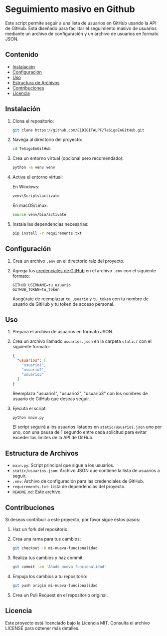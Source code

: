 # Seguimiento masivo en Github

Este script permite seguir a una lista de usuarios en GitHub usando la API de GitHub. Está diseñado para facilitar el seguimiento masivo de usuarios mediante un archivo de configuración y un archivo de usuarios en formato JSON.

## Contenido

- [Instalación](#instalación)
- [Configuración](#configuración)
- [Uso](#uso)
- [Estructura de Archivos](#estructura-de-archivos)
- [Contribuciones](#contribuciones)
- [Licencia](#licencia)

## Instalación

1. Clona el repositorio:

   ```bash
   git clone https://github.com/E1DIGITALPF/TeSigoEnGitHub.git
   ```

2. Navega al directorio del proyecto:

   ```bash
   cd TeSigoEnGitHub
   ```

3. Crea un entorno virtual (opcional pero recomendado):

   ```bash
   python -m venv venv
   ```

4. Activa el entorno virtual:

   En Windows:
   ```bash
   venv\Scripts\activate
   ```

   En macOS/Linux:
   ```bash
   source venv/bin/activate
   ```

5. Instala las dependencias necesarias:

   ```bash
   pip install -r requirements.txt
   ```

## Configuración

1. Crea un archivo `.env` en el directorio raíz del proyecto.

2. Agrega tus [credenciales de GitHub](https://github.com/settings/tokens) en el archivo `.env` con el siguiente formato:

   ```env
   GITHUB_USERNAME=tu_usuario
   GITHUB_TOKEN=tu_token
   ```

   Asegúrate de reemplazar `tu_usuario` y `tu_token` con tu nombre de usuario de GitHub y tu token de acceso personal.

## Uso

1. Prepara el archivo de usuarios en formato JSON.

2. Crea un archivo llamado `usuarios.json` en la carpeta `static/` con el siguiente formato:

   ```json
   {
     "usuarios": [
       "usuario1",
       "usuario2",
       "usuario3"
     ]
   }
   ```

   Reemplaza "usuario1", "usuario2", "usuario3" con los nombres de usuario de GitHub que deseas seguir.

3. Ejecuta el script:

   ```bash
   python main.py
   ```

   El script seguirá a los usuarios listados en `static/usuarios.json` uno por uno, con una pausa de 1 segundo entre cada solicitud para evitar exceder los límites de la API de GitHub.

## Estructura de Archivos

- `main.py`: Script principal que sigue a los usuarios.
- `static/usuarios.json`: Archivo JSON que contiene la lista de usuarios a seguir.
- `.env`: Archivo de configuración para las credenciales de GitHub.
- `requirements.txt`: Lista de dependencias del proyecto.
- `README.md`: Este archivo.

## Contribuciones

Si deseas contribuir a este proyecto, por favor sigue estos pasos:

1. Haz un fork del repositorio.

2. Crea una rama para tus cambios:

   ```bash
   git checkout -b mi-nueva-funcionalidad
   ```

3. Realiza tus cambios y haz commit:

   ```bash
   git commit -am 'Añade nueva funcionalidad'
   ```

4. Empuja los cambios a tu repositorio:

   ```bash
   git push origin mi-nueva-funcionalidad
   ```

5. Crea un Pull Request en el repositorio original.

## Licencia

Este proyecto está licenciado bajo la Licencia MIT. Consulta el archivo LICENSE para obtener más detalles.
